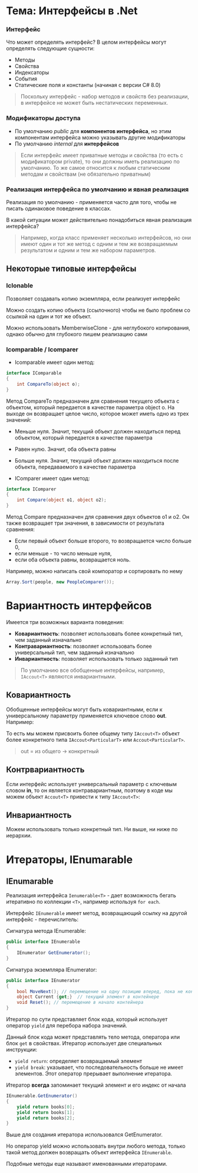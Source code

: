 # Тема: Интерфейсы в .Net

### Интерфейс
Что может определять интерфейс? В целом интерфейсы могут определять следующие сущности:

* Методы
* Свойства
* Индексаторы
* События
* Статические поля и константы (начиная с версии C# 8.0)

>Поскольку интерфейс - набор методов и свойств без реализации, в интерфейсе не может быть нестатических переменных.

### Модификаторы доступа
* По умолчанию *public* для **компонентов интерфейса**, но этим компонентам интерфейса можно указывать другие модификаторы
* По умолчанию *internal* для **интерфейсов**


>Если интерфейс имеет приватные методы и свойства (то есть с модификатором private), то они должны иметь реализацию по умолчанию. То же самое относится к любым статическим методам и свойствам (не обязательно приватным)

### Реализация интерфейса по умолчанию и явная реализация

Реализация по умолчанию - применяется часто для того, чтобы не писать одинаковое поведение в классах.

В какой ситуации может действительно понадобиться явная реализация интерфейса?

>Например, когда класс применяет несколько интерфейсов, но они имеют один и тот же метод с одним и тем же возвращаемым результатом и одним и тем же набором параметров.


## Некоторые типовые интерфейсы

### Iclonable
Позволяет создавать копию экземпляра, если реализует интерфейс

Можно создать копию объекта (ссылочного) чтобы не было проблем со ссылкой на один и тот же объект.

Можно использовать MemberwiseClone - для неглубокого копирования, однако обычно для глубокого пишем реализацию сами


### Icomparable / Icomparer
* Icomparable имеет один метод:

```csharp
interface IComparable
{
    int CompareTo(object o);
}
```
Метод CompareTo предназначен для сравнения текущего объекта с объектом, который передается в качестве параметра object o. На выходе он возвращает целое число, которое может иметь одно из трех значений:
* Меньше нуля. Значит, текущий объект должен находиться перед объектом, который передается в качестве параметра
* Равен нулю. Значит, оба объекта равны
* Больше нуля. Значит, текущий объект должен находиться после объекта, передаваемого в качестве параметра

* IComparer имеет один метод:

```csharp
interface IComparer
{
    int Compare(object o1, object o2);
}
```

Метод Compare предназначен для сравнения двух объектов o1 и o2. Он также возвращает три значения, в зависимости от результата сравнения: 
* Если первый объект больше второго, то возвращается число больше 0,
* если меньше - то число меньше нуля,
* если оба объекта равны, возвращается ноль.

Например, можно написать свой компоратор и сортировать по нему
```csharp
Array.Sort(people, new PeopleComparer());
```


# Вариантность интерфейсов

Имеется три возможных варианта поведения:
* **Ковариантность**: позволяет использовать более конкретный тип, чем заданный изначально
* **Контравариантность**: позволяет использовать более универсальный тип, чем заданный изначально
* **Инвариантность**: позволяет использовать только заданный тип

>По умолчанию все обобщенные интерфейсы, например, ```IAccout<T>``` являются инвариантными.

## Ковариантность

Обобщенные интерфейсы могут быть ковариантными, если к универсальному параметру применяется ключевое слово **out**. Например:

То есть мы можем присвоить более общему типу ```IAccout<T>``` объект более конкретного типа ```IAccout<ParticularT>``` или ```Accout<ParticularT>```.

>out = из общего -> конкретный

## Контрвариантность
Если интерфейс  использует универсальный параметр с ключевым словом **in**, то он является контравариантным, поэтому в коде мы можем объект ```Accout<T>``` привести к типу ```IAccout<T>```:

## Инвариантность
Можем использовать только конкретный тип. Ни выше, ни ниже по иерархии.



# Итераторы, IEnumarable

## IEnumarable

Реализация интерфейса ```Ienumerable<T>```  - дает возможность бегать итеративно по коллекции ```<T>```, например используя ```for each```.

Интерфейс ```IEnumerable``` имеет метод, возвращающий ссылку на другой интерфейс - перечислитель:

Сигнатура метода IEnumerable:
```csharp
public interface IEnumerable
{
    IEnumerator GetEnumerator();
}
```

Сигнатура экземпляра IEnumerator:
```csharp
public interface IEnumerator
{
    bool MoveNext(); // перемещение на одну позицию вперед, пока не конец
    object Current {get;}  // текущий элемент в контейнере
    void Reset(); // перемещение в начало контейнера
}
```

Итератор по сути представляет блок кода, который использует оператор ```yield``` для перебора набора значений. 

Данный блок кода может представлять тело метода, оператора или блок ```get``` в свойствах.
Итератор использует две специальных инструкции:
* ```yield return```: определяет возвращаемый элемент
* ```yield break```: указывает, что последовательность больше не имеет элементов. Этот оператор прерывает выполнение итератора.

Итератор **всегда** запоминает текущий элемент и его индекс от начала

```csharp
IEnumerable.GetEnumerator()
{
    yield return books[0];
    yield return books[1];
    yield return books[2];
}
```

Выше для создания итератора использовался GetEnumerator. 

Но оператор yield можно использовать внутри любого метода, только такой метод должен возвращать объект интерфейса ```IEnumerable```. 

Подобные методы еще называют именованными итераторами.

